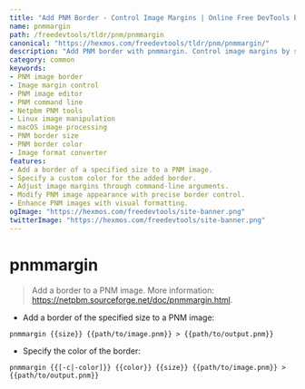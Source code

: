 ```yaml
---
title: "Add PNM Border - Control Image Margins | Online Free DevTools by Hexmos"
name: pnmmargin
path: /freedevtools/tldr/pnm/pnmmargin
canonical: "https://hexmos.com/freedevtools/tldr/pnm/pnmmargin/"
description: "Add PNM border with pnmmargin. Control image margins by specifying size and color for visually appealing results. Free online tool, no registration required."
category: common
keywords:
- PNM image border
- Image margin control
- PNM image editor
- PNM command line
- Netpbm PNM tools
- Linux image manipulation
- macOS image processing
- PNM border size
- PNM border color
- Image format converter
features:
- Add a border of a specified size to a PNM image.
- Specify a custom color for the added border.
- Adjust image margins through command-line arguments.
- Modify PNM image appearance with precise border control.
- Enhance PNM images with visual formatting.
ogImage: "https://hexmos.com/freedevtools/site-banner.png"
twitterImage: "https://hexmos.com/freedevtools/site-banner.png"
---
```


# pnmmargin

> Add a border to a PNM image.
> More information: <https://netpbm.sourceforge.net/doc/pnmmargin.html>.

- Add a border of the specified size to a PNM image:

`pnmmargin {{size}} {{path/to/image.pnm}} > {{path/to/output.pnm}}`

- Specify the color of the border:

`pnmmargin {{[-c|-color]}} {{color}} {{size}} {{path/to/image.pnm}} > {{path/to/output.pnm}}`
